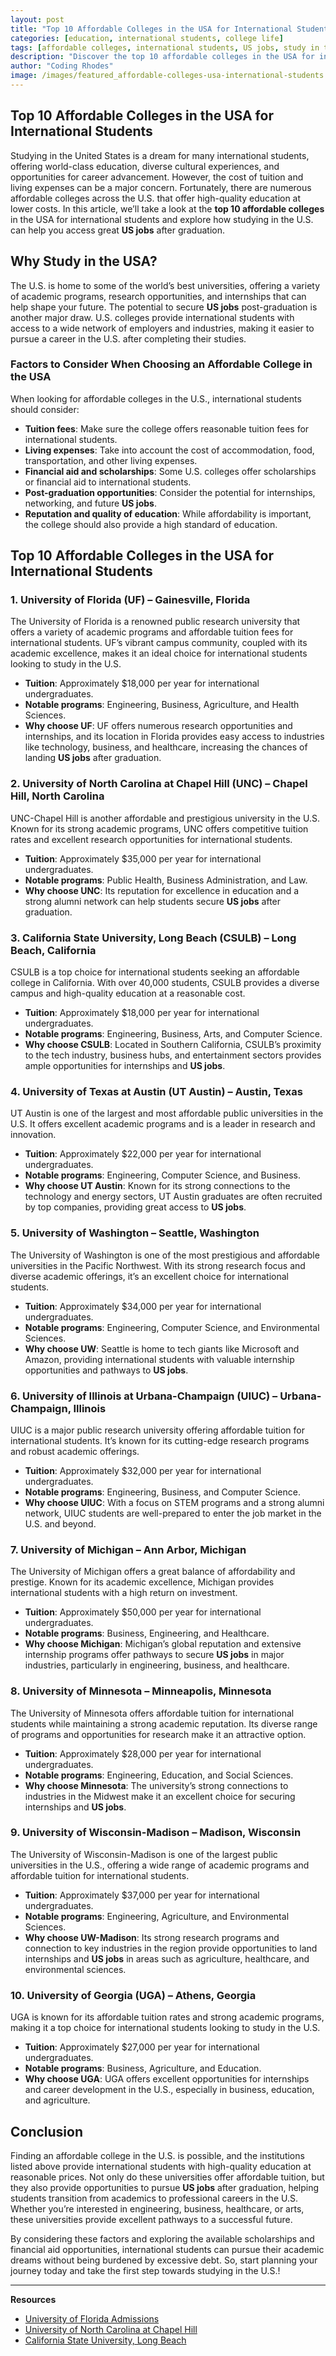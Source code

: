 ```yaml
---
layout: post
title: "Top 10 Affordable Colleges in the USA for International Students"
categories: [education, international students, college life]
tags: [affordable colleges, international students, US jobs, study in the USA, higher education, college tuition]
description: "Discover the top 10 affordable colleges in the USA for international students. Explore your options for higher education in the U.S. and how studying here can lead to future US jobs."
author: "Coding Rhodes"
image: /images/featured_affordable-colleges-usa-international-students.webp
---
```



## Top 10 Affordable Colleges in the USA for International Students

Studying in the United States is a dream for many international students, offering world-class education, diverse cultural experiences, and opportunities for career advancement. However, the cost of tuition and living expenses can be a major concern. Fortunately, there are numerous affordable colleges across the U.S. that offer high-quality education at lower costs. In this article, we’ll take a look at the **top 10 affordable colleges** in the USA for international students and explore how studying in the U.S. can help you access great **US jobs** after graduation.

## Why Study in the USA?

The U.S. is home to some of the world’s best universities, offering a variety of academic programs, research opportunities, and internships that can help shape your future. The potential to secure **US jobs** post-graduation is another major draw. U.S. colleges provide international students with access to a wide network of employers and industries, making it easier to pursue a career in the U.S. after completing their studies.

### Factors to Consider When Choosing an Affordable College in the USA

When looking for affordable colleges in the U.S., international students should consider:

- **Tuition fees**: Make sure the college offers reasonable tuition fees for international students.
- **Living expenses**: Take into account the cost of accommodation, food, transportation, and other living expenses.
- **Financial aid and scholarships**: Some U.S. colleges offer scholarships or financial aid to international students.
- **Post-graduation opportunities**: Consider the potential for internships, networking, and future **US jobs**.
- **Reputation and quality of education**: While affordability is important, the college should also provide a high standard of education.

## Top 10 Affordable Colleges in the USA for International Students

### 1. **University of Florida (UF)** – Gainesville, Florida

The University of Florida is a renowned public research university that offers a variety of academic programs and affordable tuition fees for international students. UF’s vibrant campus community, coupled with its academic excellence, makes it an ideal choice for international students looking to study in the U.S.

- **Tuition**: Approximately $18,000 per year for international undergraduates.
- **Notable programs**: Engineering, Business, Agriculture, and Health Sciences.
- **Why choose UF**: UF offers numerous research opportunities and internships, and its location in Florida provides easy access to industries like technology, business, and healthcare, increasing the chances of landing **US jobs** after graduation.

### 2. **University of North Carolina at Chapel Hill (UNC)** – Chapel Hill, North Carolina

UNC-Chapel Hill is another affordable and prestigious university in the U.S. Known for its strong academic programs, UNC offers competitive tuition rates and excellent research opportunities for international students.

- **Tuition**: Approximately $35,000 per year for international undergraduates.
- **Notable programs**: Public Health, Business Administration, and Law.
- **Why choose UNC**: Its reputation for excellence in education and a strong alumni network can help students secure **US jobs** after graduation.

### 3. **California State University, Long Beach (CSULB)** – Long Beach, California

CSULB is a top choice for international students seeking an affordable college in California. With over 40,000 students, CSULB provides a diverse campus and high-quality education at a reasonable cost.

- **Tuition**: Approximately $18,000 per year for international undergraduates.
- **Notable programs**: Engineering, Business, Arts, and Computer Science.
- **Why choose CSULB**: Located in Southern California, CSULB’s proximity to the tech industry, business hubs, and entertainment sectors provides ample opportunities for internships and **US jobs**.

### 4. **University of Texas at Austin (UT Austin)** – Austin, Texas

UT Austin is one of the largest and most affordable public universities in the U.S. It offers excellent academic programs and is a leader in research and innovation.

- **Tuition**: Approximately $22,000 per year for international undergraduates.
- **Notable programs**: Engineering, Computer Science, and Business.
- **Why choose UT Austin**: Known for its strong connections to the technology and energy sectors, UT Austin graduates are often recruited by top companies, providing great access to **US jobs**.

### 5. **University of Washington** – Seattle, Washington

The University of Washington is one of the most prestigious and affordable universities in the Pacific Northwest. With its strong research focus and diverse academic offerings, it’s an excellent choice for international students.

- **Tuition**: Approximately $34,000 per year for international undergraduates.
- **Notable programs**: Engineering, Computer Science, and Environmental Sciences.
- **Why choose UW**: Seattle is home to tech giants like Microsoft and Amazon, providing international students with valuable internship opportunities and pathways to **US jobs**.

### 6. **University of Illinois at Urbana-Champaign (UIUC)** – Urbana-Champaign, Illinois

UIUC is a major public research university offering affordable tuition for international students. It’s known for its cutting-edge research programs and robust academic offerings.

- **Tuition**: Approximately $32,000 per year for international undergraduates.
- **Notable programs**: Engineering, Business, and Computer Science.
- **Why choose UIUC**: With a focus on STEM programs and a strong alumni network, UIUC students are well-prepared to enter the job market in the U.S. and beyond.

### 7. **University of Michigan** – Ann Arbor, Michigan

The University of Michigan offers a great balance of affordability and prestige. Known for its academic excellence, Michigan provides international students with a high return on investment.

- **Tuition**: Approximately $50,000 per year for international undergraduates.
- **Notable programs**: Business, Engineering, and Healthcare.
- **Why choose Michigan**: Michigan’s global reputation and extensive internship programs offer pathways to secure **US jobs** in major industries, particularly in engineering, business, and healthcare.

### 8. **University of Minnesota** – Minneapolis, Minnesota

The University of Minnesota offers affordable tuition for international students while maintaining a strong academic reputation. Its diverse range of programs and opportunities for research make it an attractive option.

- **Tuition**: Approximately $28,000 per year for international undergraduates.
- **Notable programs**: Engineering, Education, and Social Sciences.
- **Why choose Minnesota**: The university’s strong connections to industries in the Midwest make it an excellent choice for securing internships and **US jobs**.

### 9. **University of Wisconsin-Madison** – Madison, Wisconsin

The University of Wisconsin-Madison is one of the largest public universities in the U.S., offering a wide range of academic programs and affordable tuition for international students.

- **Tuition**: Approximately $37,000 per year for international undergraduates.
- **Notable programs**: Engineering, Agriculture, and Environmental Sciences.
- **Why choose UW-Madison**: Its strong research programs and connection to key industries in the region provide opportunities to land internships and **US jobs** in areas such as agriculture, healthcare, and environmental sciences.

### 10. **University of Georgia (UGA)** – Athens, Georgia

UGA is known for its affordable tuition rates and strong academic programs, making it a top choice for international students looking to study in the U.S.

- **Tuition**: Approximately $27,000 per year for international undergraduates.
- **Notable programs**: Business, Agriculture, and Education.
- **Why choose UGA**: UGA offers excellent opportunities for internships and career development in the U.S., especially in business, education, and agriculture.

## Conclusion

Finding an affordable college in the U.S. is possible, and the institutions listed above provide international students with high-quality education at reasonable prices. Not only do these universities offer affordable tuition, but they also provide opportunities to pursue **US jobs** after graduation, helping students transition from academics to professional careers in the U.S. Whether you’re interested in engineering, business, healthcare, or arts, these universities provide excellent pathways to a successful future.

By considering these factors and exploring the available scholarships and financial aid opportunities, international students can pursue their academic dreams without being burdened by excessive debt. So, start planning your journey today and take the first step towards studying in the U.S.!

---

**Resources**

- [University of Florida Admissions](https://admissions.ufl.edu/)
- [University of North Carolina at Chapel Hill](https://admissions.unc.edu/)
- [California State University, Long Beach](https://www.csulb.edu/)
